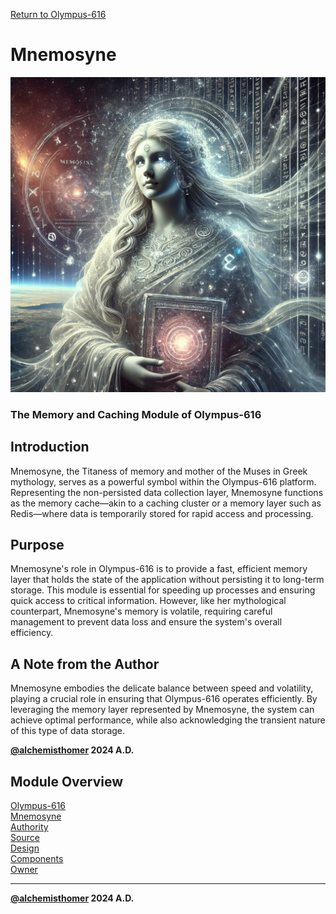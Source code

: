 [Return to Olympus-616](../olympus-616/README.md)

# Mnemosyne
![mnemosyne](./mnemosyne.avatar.png)

### The Memory and Caching Module of Olympus-616

## Introduction
Mnemosyne, the Titaness of memory and mother of the Muses in Greek mythology, serves as a powerful symbol within the Olympus-616 platform. Representing the non-persisted data collection layer, Mnemosyne functions as the memory cache—akin to a caching cluster or a memory layer such as Redis—where data is temporarily stored for rapid access and processing.

## Purpose
Mnemosyne's role in Olympus-616 is to provide a fast, efficient memory layer that holds the state of the application without persisting it to long-term storage. This module is essential for speeding up processes and ensuring quick access to critical information. However, like her mythological counterpart, Mnemosyne's memory is volatile, requiring careful management to prevent data loss and ensure the system's overall efficiency.

## A Note from the Author
Mnemosyne embodies the delicate balance between speed and volatility, playing a crucial role in ensuring that Olympus-616 operates efficiently. By leveraging the memory layer represented by Mnemosyne, the system can achieve optimal performance, while also acknowledging the transient nature of this type of data storage.

****[@alchemisthomer](https://github.com/alchemisthomer)
2024 A.D.****

## Module Overview
[Olympus-616](../../README.md)  
[Mnemosyne](README.md)  
[Authority](../zeus/zeus.components.md)  
[Source](mnemosyne.source.md)  
[Design](mnemosyne.design.md)  
[Components](mnemosyne.components.md)  
[Owner](https://github.com/alchemisthomer)

***
**[@alchemisthomer](https://github.com/alchemisthomer)
2024 A.D.**
